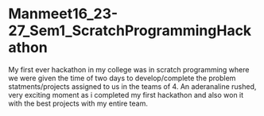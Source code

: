 # Manmeet16_23-27_Sem1_ScratchProgrammingHackathon
My first ever hackathon in my college was in scratch programming where we were given the time of two days to develop/complete the problem statments/projects assigned to us in the teams of 4. An aderanaline rushed, very exciting moment as i completed my first hackathon and also won it with the best projects with my entire team.
